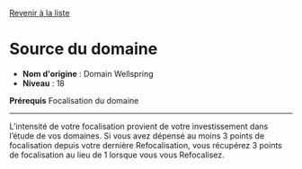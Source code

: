 [Revenir à la liste](list.md)

# Source du domaine

 * **Nom d'origine** : Domain Wellspring
 * **Niveau** : 18


<p><strong>Prérequis</strong> Focalisation du domaine</p>
<hr>
<p>L’intensité de votre focalisation provient de votre investissement dans l’étude de vos domaines. Si vous avez dépensé au moins 3 points de focalisation depuis votre dernière Refocalisation, vous récupérez 3 points de focalisation au lieu de 1 lorsque vous vous Refocalisez.</p>